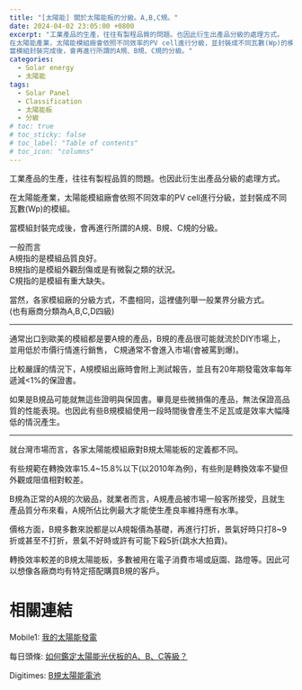 ```yaml
---
title: "[太陽能] 關於太陽能板的分級。A,B,C規。"
date: 2024-04-02 23:05:00 +0800
excerpt: "工業產品的生產，往往有製程品質的問題。也因此衍生出產品分級的處理方式。
在太陽能產業，太陽能模組廠會依照不同效率的PV cell進行分級，並封裝成不同瓦數(Wp)的模組。
當模組封裝完成後，會再進行所謂的A規、B規、C規的分級。"
categories: 
  - Solar energy
  - 太陽能
tags:
  - Solar Panel
  - Classification
  - 太陽能板
  - 分級
# toc: true
# toc_sticky: false
# toc_label: "Table of contents"
# toc_icon: "columns"
---
```


工業產品的生產，往往有製程品質的問題。也因此衍生出產品分級的處理方式。

在太陽能產業，太陽能模組廠會依照不同效率的PV cell進行分級，並封裝成不同瓦數(Wp)的模組。

當模組封裝完成後，會再進行所謂的A規、B規、C規的分級。

一般而言  
A規指的是模組品質良好。  
B規指的是模組外觀刮傷或是有微裂之類的狀況。  
C規指的是模組有重大缺失。  

當然，各家模組廠的分級方式，不盡相同，這裡儘列舉一般業界分級方式。  
(也有廠商分類為A,B,C,D四級)

-----

通常出口到歐美的模組都是要A規的產品，B規的產品很可能就流於DIY市場上，並用低於市價行情進行銷售，
C規通常不會進入市場(會被罵到爆)。

比較嚴謹的情況下，A規模組出廠時會附上測試報告，並且有20年期發電效率每年遞減<1%的保證書。

如果是B規品可能就無這些證明與保固書。畢竟是些微損傷的產品，無法保證高品質的性能表現。也因此有些B規模組使用一段時間後會產生不足瓦或是效率大幅降低的情況產生。

-----

就台灣市場而言，各家太陽能模組廠對B規太陽能板的定義都不同。

有些規範在轉換效率15.4~15.8%以下(以2010年為例)，有些則是轉換效率不變但外觀或阻值相對較差。

B規為正常的A規的次級品，就業者而言，A規產品被市場一般客所接受，且就生產品質分布來看，A規所佔比例最大才能使生產良率維持應有水準。

價格方面，B規多數來說都是以A規報價為基礎，再進行打折，景氣好時只打8~9折或甚至不打折，景氣不好時或許有可能下殺5折(跳水大拍賣)。

轉換效率較差的B規太陽能板，多數被用在電子消費市場或庭園、路燈等。因此可以想像各廠商均有特定搭配購買B規的客戶。

# 相關連結

Mobile1: [我的太陽能發電](<https://www.mobile01.com/topicdetail.php?f=335&t=2718509&p=6>)

每日頭條: [如何鑑定太陽能光伏板的A、B、C等級？](<https://kknews.cc/zh-tw/news/ne9pa42.html>)

Digitimes: [B規太陽能電池](<https://www.digitimes.com.tw/tech/dt/n/shwnws.asp?id=0000167376_5MK2NV7S87ON735UWEWOW>)
